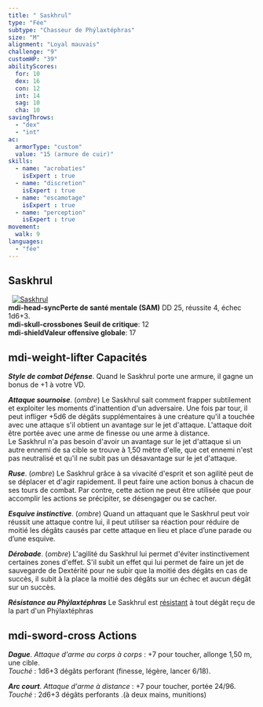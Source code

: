 ```yaml
---
title: " Saskhrul"
type: "Fée"
subtype: "Chasseur de Phýlaxtéphras"
size: "M"
alignment: "Loyal mauvais"
challenge: "9"
customHP: "39"
abilityScores:
  for: 10
  dex: 16
  con: 12
  int: 14
  sag: 10
  cha: 10
savingThrows:
  - "dex"
  - "int"
ac:
  armorType: "custom"
  value: "15 (armure de cuir)"
skills:
  - name: "acrobaties"
    isExpert : true
  - name: "discretion"
    isExpert : true
  - name: "escamotage"
    isExpert : true
  - name: "perception"
    isExpert : true
movement:
  walk: 9
languages:
  - "fée"
---
```

## Saskhrul
&nbsp;
[![Saskhrul](https://www.douaratil.fr/illustrations/fee/saskhrul300.jpeg)](https://www.douaratil.fr/illustrations/fee/saskhrul.jpeg)  
**<v-icon>mdi-head-sync</v-icon>Perte de santé mentale (SAM)** DD 25, réussite 4, échec 1d6+3.   
**<v-icon>mdi-skull-crossbones</v-icon> Seuil de critique**: 12      
**<v-icon>mdi-shield</v-icon>Valeur offensive globale**: 17     
## <v-icon>mdi-weight-lifter</v-icon> Capacités

_**Style de combat Défense**_. Quand le Saskhrul porte une armure, il gagne un bonus de +1 à votre VD.   

_**Attaque sournoise**_. (*ombre*) Le Saskhrul sait comment frapper subtilement et exploiter les moments d'inattention d'un adversaire. Une fois par tour, il peut infliger +5d6 de dégâts supplémentaires à une créature qu'il a touchée avec une attaque s'il obtient un avantage sur le jet d'attaque. L'attaque doit être portée avec une arme de finesse ou une arme à distance.  
Le Saskhrul n'a pas besoin d'avoir un avantage sur le jet d'attaque si un autre ennemi de sa cible se trouve à 1,50 mètre d'elle, que cet ennemi n'est pas neutralisé et qu'il ne subit pas un désavantage sur le jet d'attaque.  

_**Ruse**_. (*ombre*) Le Saskhrul grâce à sa vivacité d'esprit et son agilité peut de se déplacer et d'agir rapidement. Il peut faire une action bonus à chacun de ses tours de combat. Par contre, cette action ne peut être utilisée que pour accomplir les actions se précipiter, se désengager ou se cacher.   

_**Esquive instinctive**_. (*ombre*) Quand un attaquant que le Saskhrul peut voir réussit une attaque contre lui, il peut utiliser sa réaction pour réduire de moitié les dégâts causés par cette attaque en lieu et place d’une parade ou d’une esquive.  

_**Dérobade**_. (*ombre*)  L'agilité du Saskhrul lui permet d'éviter instinctivement certaines zones d'effet. S'il subit un effet qui lui permet de faire un jet de sauvegarde de Dextérité pour ne subir que la moitié des dégâts en cas de succès, il subit à la place la moitié des dégâts sur un échec et aucun dégât sur un succès.  

_**Résistance au Phýlaxtéphras**_ Le Saskhrul est [résistant](/combattre/#resistance-et-vulnerabilite-aux-degats) à tout dégât reçu de la part d'un Phýlaxtéphras

## <v-icon>mdi-sword-cross</v-icon> Actions
_**Dague**_. _Attaque d'arme au corps à corps_ : +7 pour toucher, allonge 1,50 m, une cible.  
_Touché_ : 1d6+3 dégâts perforant (finesse, légère, lancer 6/18).  

_**Arc court**_. _Attaque d'arme à distance_ : +7 pour toucher, portée 24/96.  
_Touché_ : 2d6+3 dégâts perforants .(à deux mains, munitions)
